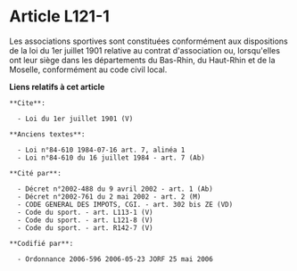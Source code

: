 # Article L121-1

Les associations sportives sont constituées conformément aux dispositions de la loi du 1er juillet 1901 relative au contrat
d'association ou, lorsqu'elles ont leur siège dans les départements du Bas-Rhin, du Haut-Rhin et de la Moselle, conformément
au code civil local.

**Liens relatifs à cet article**

	**Cite**:

	  - Loi du 1er juillet 1901 (V)

	**Anciens textes**:

	  - Loi n°84-610 1984-07-16 art. 7, alinéa 1
	  - Loi n°84-610 du 16 juillet 1984 - art. 7 (Ab)

	**Cité par**:

	  - Décret n°2002-488 du 9 avril 2002 - art. 1 (Ab)
	  - Décret n°2002-761 du 2 mai 2002 - art. 2 (M)
	  - CODE GENERAL DES IMPOTS, CGI. - art. 302 bis ZE (VD)
	  - Code du sport. - art. L113-1 (V)
	  - Code du sport. - art. L121-8 (V)
	  - Code du sport. - art. R142-7 (V)

	**Codifié par**:

	  - Ordonnance 2006-596 2006-05-23 JORF 25 mai 2006
